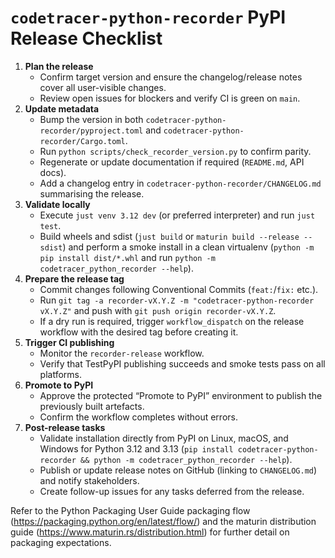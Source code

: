 # `codetracer-python-recorder` PyPI Release Checklist

1. **Plan the release**
   - Confirm target version and ensure the changelog/release notes cover all user-visible changes.
   - Review open issues for blockers and verify CI is green on `main`.
2. **Update metadata**
   - Bump the version in both `codetracer-python-recorder/pyproject.toml` and `codetracer-python-recorder/Cargo.toml`.
   - Run `python scripts/check_recorder_version.py` to confirm parity.
   - Regenerate or update documentation if required (`README.md`, API docs).
   - Add a changelog entry in `codetracer-python-recorder/CHANGELOG.md` summarising the release.
3. **Validate locally**
   - Execute `just venv 3.12 dev` (or preferred interpreter) and run `just test`.
   - Build wheels and sdist (`just build` or `maturin build --release --sdist`) and perform a smoke install in a clean virtualenv (`python -m pip install dist/*.whl` and run `python -m codetracer_python_recorder --help`).
4. **Prepare the release tag**
   - Commit changes following Conventional Commits (`feat:`/`fix:` etc.).
   - Run `git tag -a recorder-vX.Y.Z -m "codetracer-python-recorder vX.Y.Z"` and push with `git push origin recorder-vX.Y.Z`.
   - If a dry run is required, trigger `workflow_dispatch` on the release workflow with the desired tag before creating it.
5. **Trigger CI publishing**
   - Monitor the `recorder-release` workflow.
   - Verify that TestPyPI publishing succeeds and smoke tests pass on all platforms.
6. **Promote to PyPI**
   - Approve the protected “Promote to PyPI” environment to publish the previously built artefacts.
   - Confirm the workflow completes without errors.
7. **Post-release tasks**
   - Validate installation directly from PyPI on Linux, macOS, and Windows for Python 3.12 and 3.13 (`pip install codetracer-python-recorder && python -m codetracer_python_recorder --help`).
   - Publish or update release notes on GitHub (linking to `CHANGELOG.md`) and notify stakeholders.
   - Create follow-up issues for any tasks deferred from the release.

Refer to the Python Packaging User Guide packaging flow (<https://packaging.python.org/en/latest/flow/>)
and the maturin distribution guide (<https://www.maturin.rs/distribution.html>) for further detail on
packaging expectations.
